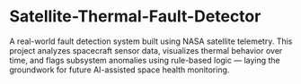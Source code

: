 # Satellite-Thermal-Fault-Detector
A real-world fault detection system built using NASA satellite telemetry. This project analyzes spacecraft sensor data, visualizes thermal behavior over time, and flags subsystem anomalies using rule-based logic — laying the groundwork for future AI-assisted space health monitoring.
